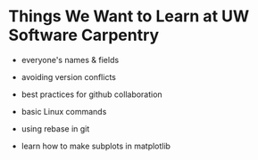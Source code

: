 # Things We Want to Learn at UW Software Carpentry

- everyone's names & fields

- avoiding version conflicts

- best practices for github collaboration

- basic Linux commands

- using rebase in git

- learn how to make subplots in matplotlib
